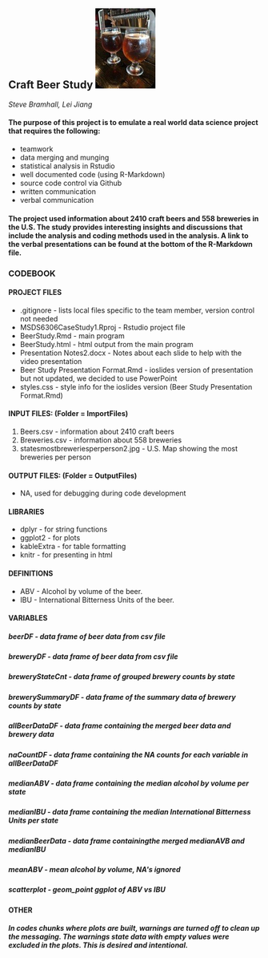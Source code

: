 ## Craft Beer Study  ![picture](./ImportFiles/craftbeer3.jpg)

*Steve Bramhall, Lei Jiang*

#### The purpose of this project is to emulate a real world data science project that requires the following:
- teamwork
- data merging and munging
- statistical analysis in Rstudio
- well documented code (using R-Markdown)
- source code control via Github
- written communication
- verbal communication 

#### The project used information about 2410 craft beers and 558 breweries in the U.S. The study provides interesting insights and discussions that include the analysis and coding methods used in the analysis. A link to the verbal presentations can be found at the bottom of the R-Markdown file.


### CODEBOOK

#### PROJECT FILES
* .gitignore - lists local files specific to the team member, version control not needed
* MSDS6306CaseStudy1.Rproj - Rstudio project file
* BeerStudy.Rmd - main program
* BeerStudy.html - html output from the main program
* Presentation Notes2.docx - Notes about each slide to help with the video presentation
* Beer Study Presentation Format.Rmd - ioslides version of presentation but not updated, we decided to use PowerPoint
* styles.css - style info for the ioslides version (Beer Study Presentation Format.Rmd)

#### INPUT FILES: (Folder = ImportFiles)
1. Beers.csv - information about 2410 craft beers
2. Breweries.csv - information about 558 breweries
3. statesmostbreweriesperperson2.jpg - U.S. Map showing the most breweries per person

#### OUTPUT FILES: (Folder = OutputFiles)
* NA, used for debugging during code development

#### LIBRARIES
* dplyr - for string functions
* ggplot2 - for plots
* kableExtra - for table formatting
* knitr - for presenting in html

#### DEFINITIONS
* ABV - Alcohol by volume of the beer.
* IBU - International Bitterness Units of the beer.

#### VARIABLES
##### beerDF - *data frame of beer data from csv file*
##### breweryDF - *data frame of beer data from csv file*
##### breweryStateCnt - *data frame of grouped brewery counts by state*
##### brewerySummaryDF - *data frame of the summary data of brewery counts by state*
##### allBeerDataDF - *data frame containing the merged beer data and brewery data*
##### naCountDF - *data frame containing the NA counts for each variable in allBeerDataDF*
##### medianABV - *data frame containing the median alcohol by volume per state*
##### medianIBU - *data frame containing the median International Bitterness Units per state*
##### medianBeerData - *data frame containingthe merged medianAVB and medianIBU*
##### meanABV - *mean alcohol by volume, NA's ignored*
##### scatterplot - *geom_point ggplot of ABV vs IBU*

#### OTHER
##### In codes chunks where plots are built, warnings are turned off to clean up the messaging. The warnings state data with empty values were excluded in the plots. This is desired and intentional.
